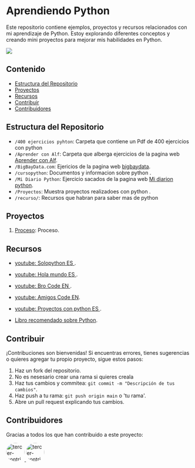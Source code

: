 # Aprendiendo Python

Este repositorio contiene ejemplos, proyectos y recursos relacionados con mi aprendizaje de Python. Estoy explorando diferentes conceptos y creando mini proyectos para mejorar mis habilidades en Python.

<img src='https://cdn.discordapp.com/attachments/1195634367251361823/1196279018366959626/1_ueWmI48uuShON-hX7LwI0w.png?ex=65b70ca7&is=65a497a7&hm=3bd18b10221a75e30f88d8dc4de01a29fb8eaffddcb8b8ca73f08661d308f36d&'>





## Contenido

- [Estructura del Repositorio](#estructura-del-repositorio)
- [Proyectos](#proyectos)
- [Recursos](#recursos)
- [Contribuir](#contribuir)
- [Contribuidores](#Contribuidores)

## Estructura del Repositorio

- `/400 ejercicios pyhton`: Carpeta que contiene un Pdf de 400 ejercicios con python 
- `/Aprender con Alf`: Carpeta que alberga ejercicios de la pagina web [Aprender con Alf](https://aprendeconalf.es/docencia/python/ejercicios/).
- `/BigBayData.com`: Ejericios de la pagina web [bigbaydata](https://www.bigbaydata.com/ejercicios-de-programacion-en-python/).
- `/cursopython`: Documentos y informacion sobre python .
- `/Mi Diario Python`: Ejercicio sacados de la pagina web [Mi diarion python](https://pythondiario.com/ejercicios-de-programacion-python).
- `/Proyectos`: Muestra proyectos realizadoes con python .
- `/recurso/`: Recursos que habran para saber mas de python

## Proyectos

1. [Proceso](/proyectos/proyecto1): Proceso.


## Recursos

- [youtube: Solopython ES ](https://youtu.be/ppz1e_ceeIw?si=N74JUju1kBU6KLoI).
- [youtube: Hola mundo ES ](https://youtu.be/tQZy0U8s9LY?si=wv2BZHL8pvaNbc7j).
- [youtube: Bro Code EN ](https://youtu.be/XKHEtdqhLK8?si=z3WVQSQeHcJzSTNQ).
- [youtube: Amigos Code EN](https://youtu.be/LzYNWme1W6Q?si=_j-Ee__OZlvDkLwO).
- [youtube: Proyectos con python ES ](https://youtu.be/tWnyBD2src0?si=epPHtL414T8gQC-C).


- [Libro recomendado sobre Python](/recurso/𝑎𝑝𝑟𝑒𝑛𝑑𝑒_𝑎_𝑝𝑟𝑜𝑔𝑟𝑎𝑚𝑎𝑟_𝑒𝑛_𝑝𝑦𝑡ℎ𝑜𝑛.pdf).

## Contribuir

¡Contribuciones son bienvenidas! Si encuentras errores, tienes sugerencias o quieres agregar tu propio proyecto, sigue estos pasos:

1. Haz un fork del repositorio.
2. No es nesesario crear una rama si quieres creala
3. Haz tus cambios y commitea: `git commit -m "Descripción de tus cambios"`.
4. Haz push a tu rama: `git push origin main`  o 'tu rama'.
5. Abre un pull request explicando tus cambios.





## Contribuidores

Gracias a todos los que han contribuido a este proyecto:


<a href="https://github.com/Sherklan12e">
  <img src="https://github.com/Sherklan12e.png" alt="tercer-contribuidor" width="50" style="border-radius: 50%;">
</a>
<a href="https://github.com/Tonio172112">
  <img src="https://github.com/Tonio172112.png" alt="tercer-contribuidor" width="50" style="border-radius: 50%;">
</a>
